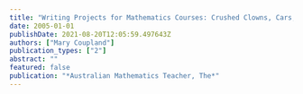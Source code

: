 ```yaml
---
title: "Writing Projects for Mathematics Courses: Crushed Clowns, Cars, and Coffee to Go [Book Review]"
date: 2005-01-01
publishDate: 2021-08-20T12:05:59.497643Z
authors: ["Mary Coupland"]
publication_types: ["2"]
abstract: ""
featured: false
publication: "*Australian Mathematics Teacher, The*"
---
```


